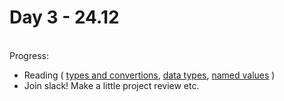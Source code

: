 # Day 3 - 24.12
<br>Progress:
  <ul>
    <li>Reading
	      (
	        <a href="https://medium.com/golangspec/conversions-in-go-4301e8d84067">types and convertions</a>,
          <a href="https://golangbyexample.com/all-basic-data-types-golang/">data types</a>,
          <a href="https://tour.golang.org/basics/7">named values</a>
	      )
    </li>
    <li>Join slack! Make a little project review etc.</li>
  </ul>

